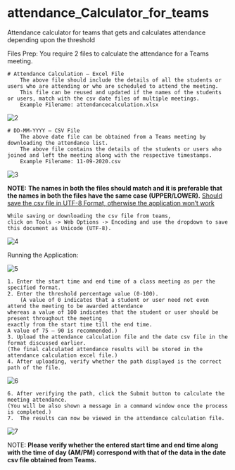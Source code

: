 # attendance_Calculator_for_teams
Attendance calculator for teams that gets and calculates attendance depending upon the threshold

Files Prep:
	You require 2 files to calculate the attendance for a Teams meeting.
	
	# Attendance Calculation – Excel File
		The above file should include the details of all the students or users who are attending or who are scheduled to attend the meeting.
		This file can be reused and updated if the names of the students or users, match with the csv date files of multiple meetings.
		Example Filename: attendancecalculation.xlsx
![2](https://user-images.githubusercontent.com/40388943/116095104-b9bef600-a6c5-11eb-8985-78939e4ead06.png)
	
	# DD-MM-YYYY – CSV File
		The above date file can be obtained from a Teams meeting by downloading the attendance list. 
		The above file contains the details of the students or users who joined and left the meeting along with the respective timestamps.
		Example Filename: 11-09-2020.csv
![3](https://user-images.githubusercontent.com/40388943/116095250-dfe49600-a6c5-11eb-83c1-dd2a70b20b64.png)	
 

**NOTE:**
	**The names in both the files should match and it is preferable that the names in both the files have the same case (UPPER/LOWER).**
	 <a href="#" class="text-inherit">Should save the csv file in UTF-8 Format, otherwise the application won’t work</a>
	 
	While saving or downloading the csv file from teams, 
	click on Tools -> Web Options -> Encoding and use the dropdown to save this document as Unicode (UTF-8). 
![4](https://user-images.githubusercontent.com/40388943/116095544-2508c800-a6c6-11eb-9c9a-3e66b0c5a66c.png)

Running the Application:

![5](https://user-images.githubusercontent.com/40388943/116095757-541f3980-a6c6-11eb-908e-9a588500bde5.png)

 	1. Enter the start time and end time of a class meeting as per the specified format.
 	2. Enter the threshold percentage value (0-100).
        (A value of 0 indicates that a student or user need not even attend the meeting to be awarded attendance 
	whereas a value of 100 indicates that the student or user should be present throughout the meeting
	exactly from the start time till the end time. 
	A value of 75 – 90 is recommended.)
 	3. Upload the attendance calculation file and the date csv file in the format discussed earlier. 
 	(The final calculated attendance results will be stored in the attendance calculation excel file.)
 	4. After uploading, verify whether the path displayed is the correct path of the file.
 
![6](https://user-images.githubusercontent.com/40388943/116095935-79ac4300-a6c6-11eb-886e-2c4f3c6cb237.png)
 	
	6. After verifying the path, click the Submit button to calculate the meeting attendance. 
 	(You will be also shown a message in a command window once the process is completed.)
 	7.  The results can now be viewed in the attendance calculation file.

 ![7](https://user-images.githubusercontent.com/40388943/116096036-8d57a980-a6c6-11eb-9da2-6d920cd2450a.png)
 
NOTE:
	**Please verify whether the entered start time and end time along with the time of day (AM/PM) correspond with that of the data in the date csv file obtained from Teams.**
